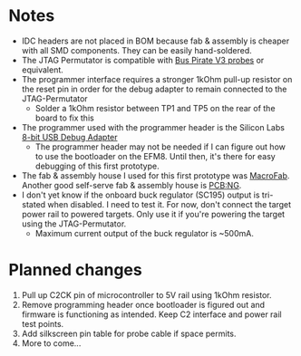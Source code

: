 # Notes
- IDC headers are not placed in BOM because fab & assembly is cheaper with all SMD components. They can be easily hand-soldered.
- The JTAG Permutator is compatible with [Bus Pirate V3 probes](https://www.seeedstudio.com/Bus-Pirate-v3-probe-Kit-p-526.html) or equivalent.
- The programmer interface requires a stronger 1kOhm pull-up resistor on the reset pin in order for the debug adapter to remain connected to the JTAG-Permutator
  - Solder a 1kOhm resistor between TP1 and TP5 on the rear of the board to fix this
- The programmer used with the programmer header is the Silicon Labs [8-bit USB Debug Adapter](https://www.silabs.com/products/development-tools/mcu/8-bit/8bit-mcu-accessories/8-bit-debug-adapter)
  - The programmer header may not be needed if I can figure out how to use the bootloader on the EFM8. Until then, it's there for easy debugging of this first prototype.
- The fab & assembly house I used for this first prototype was [MacroFab](https://macrofab.com/). Another good self-serve fab & assembly house is [PCB:NG](https://www.pcb.ng/).
- I don't yet know if the onboard buck regulator (SC195) output is tri-stated when disabled. I need to test it. For now, don't connect the target power rail to powered targets. Only use it if you're powering the target using the JTAG-Permutator.
  - Maximum current output of the buck regulator is ~500mA.

# Planned changes
1. Pull up C2CK pin of microcontroller to 5V rail using 1kOhm resistor.
2. Remove programming header once bootloader is figured out and firmware is functioning as intended. Keep C2 interface and power rail test points.
3. Add silkscreen pin table for probe cable if space permits.
4. More to come...
